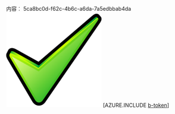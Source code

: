 内容︰ 5ca8bc0d-f62c-4b6c-a6da-7a5edbbab4da![图像](d42b081b-bd5c-4dcc-8b09-b62d8f050a76.png)
[AZURE.INCLUDE [b-token](9a764ca2-f71a-4bae-baa9-04b811c23fde.md)]

